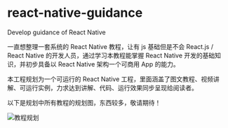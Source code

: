 # react-native-guidance
Develop guidance of React Native

一直想整理一套系统的 React Native 教程，让有 js 基础但是不会 React.js / React Native 的开发人员，通过学习本教程能掌握 React Native 开发的基础知识，并初步具备以 React Native 架构一个可商用 App 的能力。

本工程规划为一个可运行的 React Native 工程，里面涵盖了图文教程、视频讲解、可运行实例，力求达到讲解、代码、运行效果同步呈现给阅读者。

以下是规划中所有教程的规划图，东西较多，敬请期待！

![教程规划](https://rockvic.github.io/assets/images/rng/react-native-guidance.gif)
